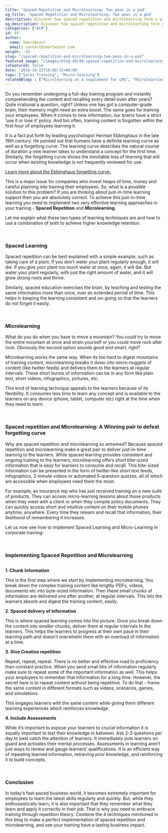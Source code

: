 ```yaml
---
title: 'Spaced Repetition and Microlearning: Two peas in a pod'
og_title: 'Spaced Repetition and Microlearning: Two peas in a pod'
description: Discover how spaced repetition and microlearning form a winning pair to beat forgetting curve.
og_description: Discover how spaced repetition and microlearning form a winning pair to beat forgetting curve.
categories: ["ACM"]
id: 49
author:
  name: SmartWinnr
  email: contact@smartwinnr.com
weight: -49
slug: "/spaced-repetition-and-microlearning-two-peas-in-a-pod"
featured_image: "/images/blog-49/49.spaced-repetition-and-microlearning-two-peas-in-a-pod.jpg"
isFeatured: false
date: '2019-10-22T10:00:32+08:00'
tags: ["Sales Training", "Micro-learning"]
relatedBlogs : ["Microlearning as a supplement for LMS", "Microlearning- An effective way to train millennials", "Use Micro-Learning to Turbo-Charge your Sales Team", "Top 10 CEOs who started as Sales Reps"]
---
```


Do you remember undergoing a full-day training program and instantly comprehending the content and recalling every detail even after years? Quite irrational a question, right? Unless one has got a computer-grade brain, their memory might need an extra boost. The same goes for training your employees. When it comes to new information, our brains have a strict ‘use it or lose it’ policy. And too often, training content is forgotten within the first hour of employees learning it.

It is a fact put forth by leading psychologist Herman Ebbinghaus in the late 19th century. He pointed out that humans have a definite learning curve as well as a forgetting curve. The learning curve describes the natural course of duration a new learner takes to understand a concept for the first time. Similarly, the forgetting curve shows the inevitable loss of learning that will occur when existing knowledge is not frequently reviewed for use.

 <p><a  href="https://www.smartwinnr.com/post/ways-to-challenge-the-forgetting-curve">Learn more about the Ebbinghaus forgetting curve.</a></p>

This is a major issue for companies who invest heaps of time, money and careful planning into training their employees. So, what is a possible solution to this problem? If you are thinking about just-in-time learning support then you are absolutely correct. To achieve this just-in-time learning you need to implement two very effective learning approaches in your training - **Spaced Repetition** and **Microlearning.**

Let me explain what these two types of learning techniques are and how to use a combination of both to achieve higher knowledge retention.

<br>

### **Spaced Learning**

Spaced repetition can be best explained with a simple example, such as taking care of a plant. If you don’t water your plant regularly enough, it will die. If you give your plant too _much_ water at once, again, it will die. But water your plant regularly, with just the right amount of water, and it will grow strong roots and thrive.

Similarly, spaced education exercises the brain, by teaching and testing the same information more than once, over an extended period of time. This helps in keeping the learning consistent and on-going so that the learners do not forget it easily.

<br>

### **Microlearning**

What do you do when you have to move a mountain? You could try to move the entire mountain at once and strain yourself or you could move rock after rock. Obviously the second option sounds good and smart, right?

Microlearning works the same way. When its too hard to digest mountains of training content, microlearning breaks it down into micro-nuggets of content (like twitter feeds) and delivers them to the learners at regular intervals. These short bursts of information can be in any form like plain text, short videos, infographics, pictures, etc.

This kind of learning technique appeals to the learners because of its flexibility. It consumes less time to learn any concept and is available to the learners on any device (phone, tablet, computer etc) right at the time when they need to learn.

<br>

### **Spaced repetition and Microlearning: A Winning pair to defeat forgetting curve**

Why are spaced repetition and microlearning so entwined? Because spaced repetition and microlearning make a great pair to deliver just-in-time learning to the learners. While spaced learning provides consistent and ongoing training to the learners, microlearning offers short bite-sized information that is easy for learners to consume and recall. This bite-sized information can be presented in the form of twitter-like short text feeds, infographics, 2-minute videos or automated 5-question quizzes, all of which are accessible when employees need them the most.

For example, an insurance rep who has just received training on a new suite of products. They can access micro-learning lessons about those products when they meet with a client or when they compile policy documents. They can quickly access short and intuitive content on their mobile phones anytime, anywhere. Every time they relearn and recall that information, their likelihood of remembering it increases.

Let us now see how to implement Spaced Learning and Micro-Learning in corporate training:

<br>

### **Implementing Spaced Repetition and Microlearning**

<img alt="" src="/images/blog-49/Capture.PNG" class="ml-padding-top0 ml-padding-bottom0">

 **1. Chunk Information**

This is the first step where we start by implementing microlearning. You break down the complex training content like lengthy PDFs, videos, documents etc into byte-sized information. Then these small chunks of information are delivered one after another, at regular intervals.
This lets the learners absorb and digest the training content, easily.

**2. Spaced delivery of information**

This is where spaced learning comes into the picture. Once you break down the content into smaller chunks, deliver them at regular intervals to the learners. This helps the learners to progress at their own pace in their learning path and doesn’t overwhelm them with an overload of information at a time.

**3. Give Creative repetition**

Repeat, repeat, repeat. There is no better and effective road to proficiency than constant practice. When you send small bits of information regularly make sure to repeat some of the important information as well. This helps your employees to remember that information for a long time. However, the secret here is to repeat content without being repetitive. To do that - frame the same content in different formats such as videos, scenarios, games, and simulations.

This engages learners with the same content while giving them different learning experiences which reinforces knowledge.

**4. Include Assessments**

While it’s important to expose your learners to crucial information it is equally important to test their knowledge in between. Ask 2-3 questions per day to best catch the attention of learners. It immediately puts learners on guard and activates their mental processes. Assessments in learning aren’t just ways to review and gauge learners’ qualifications. It is an efficient way of repeating learned information, retrieving prior knowledge, and reinforcing it to build concepts.

<br>

### **Conclusion**

In today’s fast-paced business world, it becomes extremely important for employees to learn the latest skills regularly and quickly. But, while they enthusiastically learn, it is also important that they remember what they learn and apply it correctly in their job.
That is why you need to embrace training through repetition theory. Combine the 4 techniques mentioned in this blog to make a perfect implementation of spaced repetition and microlearning, and see your training have a lasting business impact.







